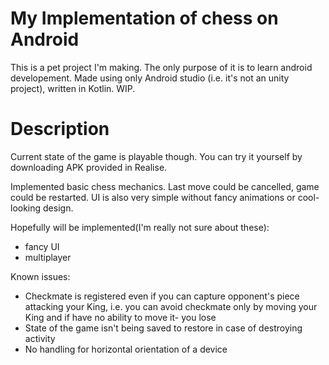 # My Implementation of chess on Android
This is a pet project I'm making. The only purpose of it is to learn android developement.
Made using only Android studio (i.e. it's not an unity project), written in Kotlin.
WIP.
# Description
Current state of the game is playable though. You can try it yourself by downloading APK provided in Realise.

Implemented basic chess mechanics. Last move could be cancelled, game could be restarted. UI is also very simple without fancy animations or cool-looking design.

Hopefully will be implemented(I'm really not sure about these):
* fancy UI
* multiplayer

Known issues:
* Checkmate is registered even if you can capture opponent's piece attacking your King, i.e. you can avoid checkmate only by moving your King and if have no ability to move it- you lose
* State of the game isn't being saved to restore in case of destroying activity
* No handling for horizontal orientation of a device
